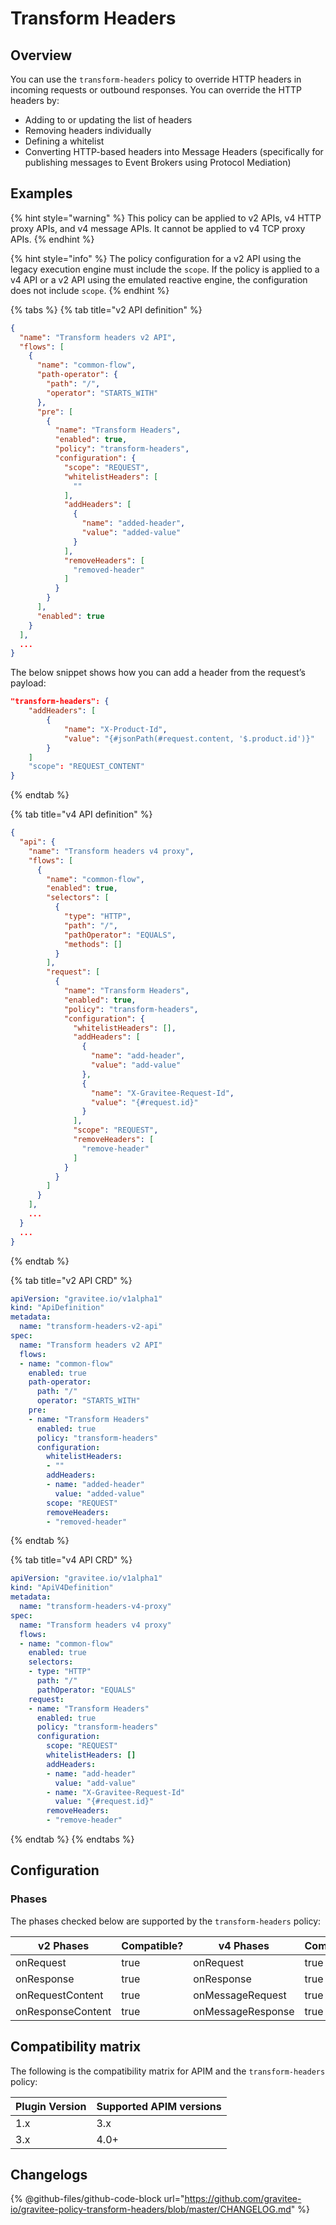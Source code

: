 # Transform Headers

## Overview

You can use the `transform-headers` policy to override HTTP headers in incoming requests or outbound responses. You can override the HTTP headers by:

* Adding to or updating the list of headers
* Removing headers individually
* Defining a whitelist
* Converting HTTP-based headers into Message Headers (specifically for publishing messages to Event Brokers using Protocol Mediation)

## Examples

{% hint style="warning" %}
This policy can be applied to v2 APIs, v4 HTTP proxy APIs, and v4 message APIs. It cannot be applied to v4 TCP proxy APIs.
{% endhint %}

{% hint style="info" %}
The policy configuration for a v2 API using the legacy execution engine must include the `scope`. If the policy is applied to a v4 API or a v2 API using the emulated reactive engine, the configuration does not include `scope`.
{% endhint %}

{% tabs %}
{% tab title="v2 API definition" %}
```json
{
  "name": "Transform headers v2 API",
  "flows": [
    {
      "name": "common-flow",
      "path-operator": {
        "path": "/",
        "operator": "STARTS_WITH"
      },
      "pre": [
        {
          "name": "Transform Headers",
          "enabled": true,
          "policy": "transform-headers",
          "configuration": {
            "scope": "REQUEST",
            "whitelistHeaders": [
              ""
            ],
            "addHeaders": [
              {
                "name": "added-header",
                "value": "added-value"
              }
            ],
            "removeHeaders": [
              "removed-header"
            ]
          }
        }
      ],
      "enabled": true
    }
  ],
  ...
}
```

The below snippet shows how you can add a header from the request’s payload:

```json
"transform-headers": {
    "addHeaders": [
        {
            "name": "X-Product-Id",
            "value": "{#jsonPath(#request.content, '$.product.id')}"
        }
    ]
    "scope": "REQUEST_CONTENT"
}
```
{% endtab %}

{% tab title="v4 API definition" %}
```json
{
  "api": {
    "name": "Transform headers v4 proxy",
    "flows": [
      {
        "name": "common-flow",
        "enabled": true,
        "selectors": [
          {
            "type": "HTTP",
            "path": "/",
            "pathOperator": "EQUALS",
            "methods": []
          }
        ],
        "request": [
          {
            "name": "Transform Headers",
            "enabled": true,
            "policy": "transform-headers",
            "configuration": {
              "whitelistHeaders": [],
              "addHeaders": [
                {
                  "name": "add-header",
                  "value": "add-value"
                },
                {
                  "name": "X-Gravitee-Request-Id",
                  "value": "{#request.id}"
                }
              ],
              "scope": "REQUEST",
              "removeHeaders": [
                "remove-header"
              ]
            }
          }
        ]
      }
    ],
    ...
  }
  ...
}
```
{% endtab %}

{% tab title="v2 API CRD" %}
```yaml
apiVersion: "gravitee.io/v1alpha1"
kind: "ApiDefinition"
metadata:
  name: "transform-headers-v2-api"
spec:
  name: "Transform headers v2 API"
  flows:
  - name: "common-flow"
    enabled: true
    path-operator:
      path: "/"
      operator: "STARTS_WITH"
    pre:
    - name: "Transform Headers"
      enabled: true
      policy: "transform-headers"
      configuration:
        whitelistHeaders:
        - ""
        addHeaders:
        - name: "added-header"
          value: "added-value"
        scope: "REQUEST"
        removeHeaders:
        - "removed-header"
```
{% endtab %}

{% tab title="v4 API CRD" %}
```yaml
apiVersion: "gravitee.io/v1alpha1"
kind: "ApiV4Definition"
metadata:
  name: "transform-headers-v4-proxy"
spec:
  name: "Transform headers v4 proxy"
  flows:
  - name: "common-flow"
    enabled: true
    selectors:
    - type: "HTTP"
      path: "/"
      pathOperator: "EQUALS"
    request:
    - name: "Transform Headers"
      enabled: true
      policy: "transform-headers"
      configuration:
        scope: "REQUEST"
        whitelistHeaders: []
        addHeaders:
        - name: "add-header"
          value: "add-value"
        - name: "X-Gravitee-Request-Id"
          value: "{#request.id}"
        removeHeaders:
        - "remove-header"
```
{% endtab %}
{% endtabs %}

## Configuration

### Phases

The phases checked below are supported by the `transform-headers` policy:

<table data-full-width="false"><thead><tr><th width="209">v2 Phases</th><th width="139" data-type="checkbox">Compatible?</th><th width="204.41136671177264">v4 Phases</th><th data-type="checkbox">Compatible?</th></tr></thead><tbody><tr><td>onRequest</td><td>true</td><td>onRequest</td><td>true</td></tr><tr><td>onResponse</td><td>true</td><td>onResponse</td><td>true</td></tr><tr><td>onRequestContent</td><td>true</td><td>onMessageRequest</td><td>true</td></tr><tr><td>onResponseContent</td><td>true</td><td>onMessageResponse</td><td>true</td></tr></tbody></table>

## Compatibility matrix

The following is the compatibility matrix for APIM and the `transform-headers` policy:

<table data-full-width="false"><thead><tr><th>Plugin Version</th><th>Supported APIM versions</th></tr></thead><tbody><tr><td>1.x</td><td>3.x</td></tr><tr><td>3.x</td><td>4.0+</td></tr></tbody></table>

## Changelogs

{% @github-files/github-code-block url="https://github.com/gravitee-io/gravitee-policy-transform-headers/blob/master/CHANGELOG.md" %}
